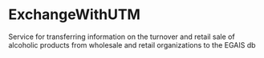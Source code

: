 # ExchangeWithUTM
Service for transferring information on the turnover and retail sale of alcoholic products from wholesale and retail organizations to the EGAIS db
